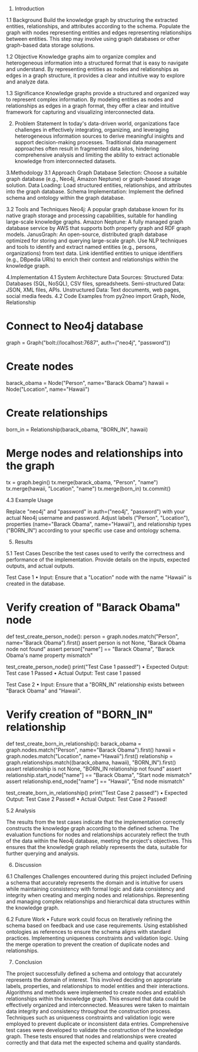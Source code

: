 1. Introduction

1.1 Background
Build the knowledge graph by structuring the extracted entities, relationships, and attributes according to the schema. Populate the graph with nodes representing entities and edges representing relationships between entities. This step may involve using graph databases or other graph-based data storage solutions.

1.2 Objective
Knowledge graphs aim to organize complex and heterogeneous information into a structured format that is easy to navigate and understand. By representing entities as nodes and relationships as edges in a graph structure, it provides a clear and intuitive way to explore and analyze data.

1.3 Significance
Knowledge graphs provide a structured and organized way to represent complex information. By modeling entities as nodes and relationships as edges in a graph format, they offer a clear and intuitive framework for capturing and visualizing interconnected data.

2. Problem Statement
In today's data-driven world, organizations face challenges in effectively integrating, organizing, and leveraging heterogeneous information sources to derive meaningful insights and support decision-making processes. Traditional data management approaches often result in fragmented data silos, hindering comprehensive analysis and limiting the ability to extract actionable knowledge from interconnected datasets. 



3.Methodology
3.1 Approach
Graph Database Selection: Choose a suitable graph database (e.g., Neo4j, Amazon Neptune) or graph-based storage solution.
Data Loading: Load structured entities, relationships, and attributes into the graph database.
Schema Implementation: Implement the defined schema and ontology within the graph database.

3.2 Tools and Techniques
Neo4j: A popular graph database known for its native graph storage and processing capabilities, suitable for handling large-scale knowledge graphs.
Amazon Neptune: A fully managed graph database service by AWS that supports both property graph and RDF graph models.
JanusGraph: An open-source, distributed graph database optimized for storing and querying large-scale graph.
Use NLP techniques and tools to identify and extract named entities (e.g., persons, organizations) from text data.
Link identified entities to unique identifiers (e.g., DBpedia URIs) to enrich their context and relationships within the knowledge graph.


4.Implementation
4.1 System Architecture
Data Sources:
Structured Data: Databases (SQL, NoSQL), CSV files, spreadsheets.
Semi-structured Data: JSON, XML files, APIs.
Unstructured Data: Text documents, web pages, social media feeds.
4.2 Code Examples
from py2neo import Graph, Node, Relationship

# Connect to Neo4j database
graph = Graph("bolt://localhost:7687", auth=("neo4j", "password"))

# Create nodes
barack_obama = Node("Person", name="Barack Obama")
hawaii = Node("Location", name="Hawaii")

# Create relationships
born_in = Relationship(barack_obama, "BORN_IN", hawaii)

# Merge nodes and relationships into the graph
tx = graph.begin()
tx.merge(barack_obama, "Person", "name")
tx.merge(hawaii, "Location", "name")
tx.merge(born_in)
tx.commit()



4.3 Example Usage

Replace "neo4j" and "password" in auth=("neo4j", "password") with your actual Neo4j username and password.
Adjust labels ("Person", "Location"), properties (name="Barack Obama", name="Hawaii"), and relationship types ("BORN_IN") according to your specific use case and ontology schema.




5. Results


5.1 Test Cases
Describe the test cases used to verify the correctness and performance of the implementation.
Provide details on the inputs, expected outputs, and actual outputs.

Test Case 1
•	Input: Ensure that a "Location" node with the name "Hawaii" is created in the database.
# Verify creation of "Barack Obama" node
def test_create_person_node():
    person = graph.nodes.match("Person", name="Barack Obama").first()
    assert person is not None, "Barack Obama node not found"
    assert person["name"] == "Barack Obama", "Barack Obama's name property mismatch"

test_create_person_node()
print("Test Case 1 passed!")
•	Expected Output:   Test case 1 Passed
•	Actual Output: Test case 1 passed

Test Case 2
•	Input: Ensure that a "BORN_IN" relationship exists between "Barack Obama" and "Hawaii".
# Verify creation of "BORN_IN" relationship
def test_create_born_in_relationship():
    barack_obama = graph.nodes.match("Person", name="Barack Obama").first()
    hawaii = graph.nodes.match("Location", name="Hawaii").first()
    relationship = graph.relationships.match((barack_obama, hawaii), "BORN_IN").first()
    assert relationship is not None, "BORN_IN relationship not found"
    assert relationship.start_node["name"] == "Barack Obama", "Start node mismatch"
    assert relationship.end_node["name"] == "Hawaii", "End node mismatch"

test_create_born_in_relationship()
print("Test Case 2 passed!")
•	Expected Output: Test Case 2 Passed!
•	Actual Output: Test Case 2 Passed!

5.2 Analysis

The results from the test cases indicate that the implementation correctly constructs the knowledge graph according to the defined schema. The evaluation functions for nodes and relationships accurately reflect the truth of the data within the Neo4j database, meeting the project's objectives. This ensures that the knowledge graph reliably represents the data, suitable for further querying and analysis.

6. Discussion

6.1 Challenges
Challenges encountered during this project included Defining a schema that accurately represents the domain and is intuitive for users while maintaining consistency with formal logic and data consistency and integrity when creating and merging nodes and relationships. Representing and managing complex relationships and hierarchical data structures within the knowledge graph.





6.2 Future Work
•	Future work could focus on Iteratively refining the schema based on feedback and use case requirements. Using established ontologies as references to ensure the schema aligns with standard practices. Implementing uniqueness constraints and validation logic. Using the merge operation to prevent the creation of duplicate nodes and relationships.


7. Conclusion

The project successfully defined a schema and ontology that accurately represents the domain of interest. This involved deciding on appropriate labels, properties, and relationships to model entities and their interactions. Algorithms and methods were implemented to create nodes and establish relationships within the knowledge graph. This ensured that data could be effectively organized and interconnected. Measures were taken to maintain data integrity and consistency throughout the construction process. Techniques such as uniqueness constraints and validation logic were employed to prevent duplicate or inconsistent data entries. Comprehensive test cases were developed to validate the construction of the knowledge graph. These tests ensured that nodes and relationships were created correctly and that data met the expected schema and quality standards.



